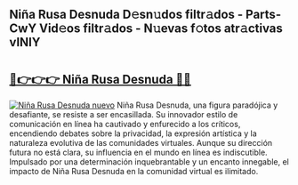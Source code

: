 ## Niña Rusa Desnuda D𝚎sn𝚞dos filtr𝚊dos - Parts-CwY Vid𝚎os filtr𝚊dos - N𝚞evas f𝚘tos atr𝚊ctivas vINIY

# <h2><a href="http://mb6q4hc.tromn.icu/?c=Ni%c3%b1a+Rusa+Desnuda">🔗👉👉👉 Niña Rusa Desnuda 🔗🔗</a></h2>

[![Niña Rusa Desnuda nuevo](https://i.imgur.com/pEAQMta.gif)](http://mb6q4hc.tromn.icu/?c=Ni%c3%b1a+Rusa+Desnuda)
Niña Rusa Desnuda, una figura paradójica y desafiante, se resiste a ser encasillada. Su innovador estilo de comunicación en línea ha cautivado y enfurecido a los críticos, encendiendo debates sobre la privacidad, la expresión artística y la naturaleza evolutiva de las comunidades virtuales. Aunque su dirección futura no está clara, su influencia en el mundo en línea es indiscutible. Impulsado por una determinación inquebrantable y un encanto innegable, el impacto de Niña Rusa Desnuda en la comunidad virtual es ilimitado.
